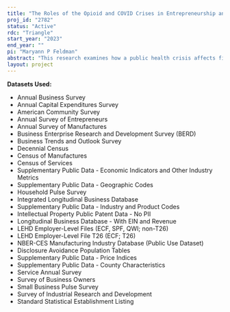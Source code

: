 ```yaml
---
title: "The Roles of the Opioid and COVID Crises in Entrepreneurship and Innovation"
proj_id: "2782"
status: "Active"
rdc: "Triangle"
start_year: "2023"
end_year: ""
pi: "Maryann P Feldman"
abstract: "This research examines how a public health crisis affects firm entry and exit, entrepreneurship, innovation, and self-employment. Specifically, the researchers consider the following questions, where local economies will be observed via region-level firm dynamism, entrepreneurial activity, innovation, and self-employment rates. How does local opioid use affect local economies, and how has the COVID crisis affected local economies? The researchers will first estimate the effects of specific public health crises - the opioid crisis and COVID pandemic - on local economies through their effects on firm dynamism. The researchers will then conduct a series of analyses that examine the interactive effects of local economic conditions and public health crises on those economies."
layout: project
---
```


**Datasets Used:**

  - Annual Business Survey 
  - Annual Capital Expenditures Survey 
  - American Community Survey 
  - Annual Survey of Entrepreneurs 
  - Annual Survey of Manufactures 
  - Business Enterprise Research and Development Survey (BERD) 
  - Business Trends and Outlook Survey 
  - Decennial Census 
  - Census of Manufactures 
  - Census of Services 
  - Supplementary Public Data - Economic Indicators and Other Industry Metrics 
  - Supplementary Public Data - Geographic Codes 
  - Household Pulse Survey 
  - Integrated Longitudinal Business Database 
  - Supplementary Public Data - Industry and Product Codes 
  - Intellectual Property Public Patent Data - No PII 
  - Longitudinal Business Database - With EIN and Revenue 
  - LEHD Employer-Level Files (ECF, SPF, QWI; non-T26) 
  - LEHD Employer-Level File T26 (ECF; T26) 
  - NBER-CES Manufacturing Industry Database (Public Use Dataset) 
  - Disclosure Avoidance Population Tables 
  - Supplementary Public Data - Price Indices 
  - Supplementary Public Data - County Characteristics 
  - Service Annual Survey 
  - Survey of Business Owners 
  - Small Business Pulse Survey 
  - Survey of Industrial Research and Development 
  - Standard Statistical Establishment Listing 


